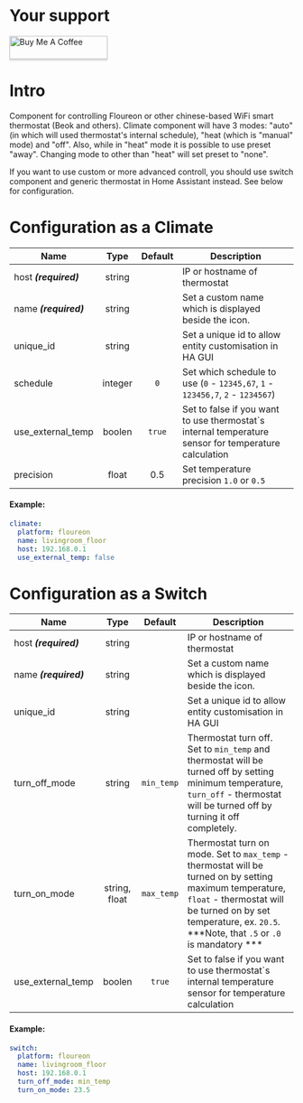 # Your support
<a href="https://www.buymeacoffee.com/Ua0JwY9" target="_blank"><img src="https://www.buymeacoffee.com/assets/img/custom_images/orange_img.png" alt="Buy Me A Coffee" style="height: 41px !important;width: 174px !important;box-shadow: 0px 3px 2px 0px rgba(190, 190, 190, 0.5) !important;-webkit-box-shadow: 0px 3px 2px 0px rgba(190, 190, 190, 0.5) !important;" ></a>

# Intro
Component for controlling Floureon or other chinese-based WiFi smart thermostat (Beok and others). Climate component will have 3 modes: "auto" (in which will used thermostat's internal schedule), "heat (which is "manual" mode) and "off". Also, while in "heat" mode it is possible to use preset "away". Changing mode to other than "heat" will set preset to "none". 

If you want to use custom or more advanced controll, you should use switch component and generic thermostat in Home Assistant instead. See below for configuration.

# Configuration as a Climate

| Name                  |  Type   | Default | Description                                                                                          |
|-----------------------|:-------:|:-------:|------------------------------------------------------------------------------------------------------|
| host ***(required)*** | string  |         | IP or hostname of thermostat                                                                         |
| name ***(required)*** | string  |         | Set a custom name which is displayed beside the icon.                                                |
| unique_id             | string  |         | Set a unique id to allow entity customisation in HA GUI                                              |
| schedule              | integer |   `0`   | Set which schedule to use (`0` - `12345,67`, `1` - `123456,7`, `2` - `1234567`)                      |
| use_external_temp     | boolen  | `true`  | Set to false if you want to use thermostat`s internal temperature sensor for temperature calculation |
| precision             |  float  |   0.5   | Set temperature precision `1.0` or `0.5`                                                             |

#### Example:
```yaml
climate:
  platform: floureon
  name: livingroom_floor
  host: 192.168.0.1
  use_external_temp: false
```

# Configuration as a Switch
| Name                  |     Type      |  Default   | Description                                                                                                                                                                                                                  |
|-----------------------|:-------------:|:----------:|------------------------------------------------------------------------------------------------------------------------------------------------------------------------------------------------------------------------------|
| host ***(required)*** |    string     |            | IP or hostname of thermostat                                                                                                                                                                                                 |
| name ***(required)*** |    string     |            | Set a custom name which is displayed beside the icon.                                                                                                                                                                        |
| unique_id             |    string     |            | Set a unique id to allow entity customisation in HA GUI                                                                                                                                                                      |
| turn_off_mode         |    string     | `min_temp` | Thermostat turn off. Set to `min_temp` and thermostat will be turned off by setting minimum temperature, `turn_off` - thermostat will be turned off by turning it off completely.                                            |
| turn_on_mode          | string, float | `max_temp` | Thermostat turn on mode. Set to `max_temp` - thermostat will be turned on by setting maximum temperature, `float` - thermostat will be turned on by set temperature, ex. `20.5`. ***Note, that `.5` or `.0` is mandatory *** |
| use_external_temp     |    boolen     |   `true`   | Set to false if you want to use thermostat`s internal temperature sensor for temperature calculation                                                                                                                         |

#### Example:
```yaml
switch:
  platform: floureon
  name: livingroom_floor
  host: 192.168.0.1
  turn_off_mode: min_temp
  turn_on_mode: 23.5
```
